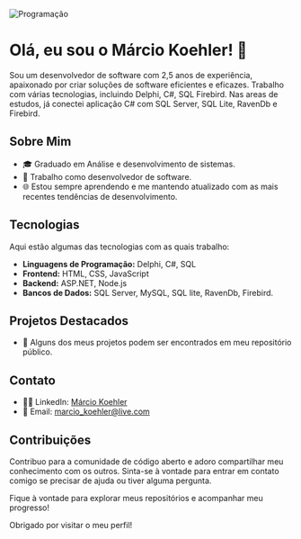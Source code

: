 ![Programação]([https://exemplo.com/imagem-de-programacao.png](https://media.tenor.com/y2JXkY1pXkwAAAAC/cat-computer.gif))

# Olá, eu sou o Márcio Koehler! 👋

Sou um desenvolvedor de software com 2,5 anos de experiência, apaixonado por criar soluções de software eficientes e eficazes. Trabalho com várias tecnologias, incluindo Delphi, C#, SQL Firebird.
Nas areas de estudos, já conectei aplicação C# com SQL Server, SQL Lite, RavenDb e Firebird.

## Sobre Mim
- 🎓 Graduado em Análise e desenvolvimento de sistemas.
- 💼 Trabalho como desenvolvedor de software.
- 🌐 Estou sempre aprendendo e me mantendo atualizado com as mais recentes tendências de desenvolvimento.

## Tecnologias
Aqui estão algumas das tecnologias com as quais trabalho:

- **Linguagens de Programação:** Delphi, C#, SQL
- **Frontend:** HTML, CSS, JavaScript
- **Backend:** ASP.NET, Node.js
- **Bancos de Dados:** SQL Server, MySQL, SQL lite, RavenDb, Firebird.

## Projetos Destacados
- 🚀 Alguns dos meus projetos podem ser encontrados em meu repositório público.

## Contato
- 👨‍💼 LinkedIn: [Márcio Koehler](https://www.linkedin.com/in/marcio-koehler)
- 📧 Email: marcio_koehler@live.com

## Contribuições
Contribuo para a comunidade de código aberto e adoro compartilhar meu conhecimento com os outros. Sinta-se à vontade para entrar em contato comigo se precisar de ajuda ou tiver alguma pergunta.

Fique à vontade para explorar meus repositórios e acompanhar meu progresso!

Obrigado por visitar o meu perfil!

